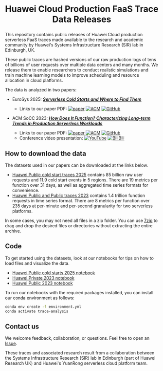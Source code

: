 <h1 align="center" style="margin-bottom:0px; border-bottom:1px; padding-bottom:10px">Huawei Cloud Production FaaS Trace Data Releases</h1>

This repository contains public releases of Huawei Cloud production serverless FaaS traces made available to the research and academic community by Huawei's Systems Infrastructure Research (SIR) lab in Edinburgh, UK. 

These public traces are hashed versions of our raw production logs of tens of billions of user requests over multiple data centers and many months. We release them to enable researchers to conduct realistic simulations and train machine learning models to improve scheduling and resource allocation in cloud platforms. 

The data is analyzed in two papers:

* EuroSys 2025: <a href="https://dl.acm.org/doi/10.1145/3689031.3696073" download> ***Serverless Cold Starts and Where to Find Them***</a>
    * Links to our paper PDF: [![paper](https://img.shields.io/static/v1?label=arXiv&message=2410.06145&color=B31B1B&logo=arXiv)](https://arxiv.org/abs/2410.06145) [![ACM](https://img.shields.io/static/v1?label=ACM&message=10.1145/3689031.3696073&color=00599C&logo=acm&logoColor=white)](https://dl.acm.org/doi/10.1145/3689031.3696073) [![GitHub](https://img.shields.io/static/v1?label=GitHub&message=PDF&color=181717&logo=github)](https://github.com/sir-lab/data-release/blob/edits/papers/Serverless_Cold_Starts_and_Where_to_Find_Them_EuroSys_2025.pdf) 

* ACM SoCC 2023: <a href="https://dl.acm.org/doi/10.1145/3620678.3624783" download> ***How Does It Function? Characterizing Long-term Trends in Production Serverless Workloads***</a> 
    <!-- * Links to our paper PDF: <a href="https://dl.acm.org/doi/10.1145/3620678.3624783" download> ACM Library</a>, <a href="https://arxiv.org/abs/2312.10127" download> arXiv</a>, <a href="https://github.com/sir-lab/data-release/blob/main/papers/SoCC_2023_How_does_it_function.pdf" download> GitHub</a> -->
    * Links to our paper PDF: [![paper](https://img.shields.io/static/v1?label=arXiv&message=2312.10127&color=B31B1B&logo=arXiv)](https://arxiv.org/abs/2312.10127) [![ACM](https://img.shields.io/static/v1?label=ACM&message=10.1145/3620678.3624783&color=00599C&logo=acm&logoColor=white)](https://dl.acm.org/doi/10.1145/3620678.3624783) [![GitHub](https://img.shields.io/static/v1?label=GitHub&message=PDF&color=181717&logo=github)](https://github.com/sir-lab/data-release/blob/main/papers/SoCC_2023_How_does_it_function.pdf) 
    * Conference video presentation: [![YouTube](https://img.shields.io/static/v1?label=YouTube&message=Video&color=FF0000&logo=youtube&logoColor=white)](https://www.youtube.com/watch?v=fNhd7vIJgRc) [![BiliBili](https://img.shields.io/static/v1?label=BiliBili&message=Video&color=00A1D6&logo=bilibili&logoColor=white)](https://www.bilibili.tv/en/video/4789602907980800)

## How to download the data

The datasets used in our papers can be downloaded at the links below.
* <a href="https://github.com/sir-lab/data-release/blob/main/README_data_release_2025.md"> Huawei Public cold start traces 2025</a> contains 85 billion raw user requests and 11.9 cold start events in 5 regions. There are 19 metrics per function over 31 days, as well as aggregated time series formats for convenience. 
* <a href="https://github.com/sir-lab/data-release/blob/main/README_data_release_2023.md"> Huawei Public and Public traces 2023</a> contains 1.4 trillion function requests in time series format. There are 8 metrics per function over 235 days at per-minute and per-second granularity for two serverless platforms.

In some cases, you may not need all files in a zip folder. You can use <a href='https://www.7-zip.org/download.html'> 7zip</a> to drag and drop the desired files or directories without extracting the entire archive. 

## Code

To get started using the datasets, look at our notebooks for tips on how to load files and visualize the data.
* <a href="https://github.com/sir-lab/data-release/blob/main/src/demo_cold_start.ipynb"> Huawei Public cold starts 2025 notebook</a>
* <a href="https://github.com/sir-lab/data-release/blob/main/src/demo_private.ipynb"> Huawei Private 2023 notebook</a>
* <a href="https://github.com/sir-lab/data-release/blob/main/src/demo_public.ipynb"> Huawei Public 2023 notebook</a>

To run our notebooks with the required packages installed, you can install our conda environment as follows:

```bash
conda env create -f environment.yml
conda activate trace-analysis
```

## Contact us

We welcome feedback, collaboration, or questions. Feel free to open an [Issue](https://github.com/sir-lab/data-release/issues).

These traces and associated research result from a collaboration between the Systems Infrastructure Research (SIR) lab in Edinburgh (part of Huawei Research UK) and Huawei's YuanRong serverless cloud platform team.
